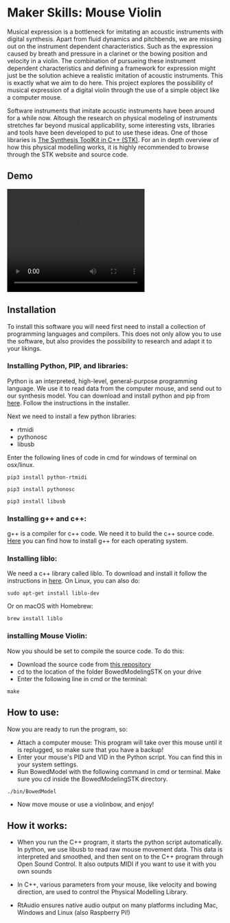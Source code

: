 # Maker Skills: Mouse Violin 

Musical expression is a bottleneck for imitating an acoustic instruments with digital synthesis. Apart from fluid dynamics and pitchbends, we are missing out on the instrument dependent characteristics. Such as the expression caused by breath and pressure in a clarinet or the bowing position and velocity in a violin. The combination of pursueing these instrument dependent characteristics and defining a framework for expression might just be the solution achieve a realistic imitation of acoustic instruments. This is exactly what we aim to do here. This project explores the possibility of musical expression of a digital violin through the use of a simple object like a computer mouse. 

Software instruments that imitate acoustic instruments have been around for a while now. Altough the research on physical modeling of instruments stretches far beyond musical applicability, some interesting vsts, libraries and tools have been developed to put to use these ideas. One of those libraries is [The Synthesis ToolKit in C++ (STK)](https://ccrma.stanford.edu/software/stk/ "The Synthesis ToolKit in C++ (STK)"). For an in depth overview of how this physical modelling works, it is highly recommended to browse through the STK website and source code.

## Demo

<video width="320" height="240" controls>
  <source type="video/mp4" src="Demo.mp4">
</video>
 

## Installation

To install this software you will need first need to install a collection of programming languages and compilers. This does not only allow you to use the software, but also provides the possibility to research and adapt it to your likings.

### Installing Python, PIP, and libraries:

Python is an interpreted, high-level, general-purpose programming language. We use it to read data from the computer mouse, and send out to our synthesis model. You can download and install python and pip from [here](https://www.python.org/downloads/). Follow the instructions in the installer.

Next we need to install a few python libraries:
- rtmidi
- pythonosc
- libusb

Enter the following lines of code in cmd for windows of terminal on osx/linux.
```
pip3 install python-rtmidi
```
```
pip3 install pythonosc
```
```
pip3 install libusb
```


 
### Installing g++ and c++:
g++ is a compiler for c++ code. We need it to build the c++ source code. [Here](https://www.cs.odu.edu/~zeil/cs250PreTest/latest/Public/installingACompiler/) you can find how to install g++ for each operating system.


### Installing liblo:
We need a c++ library called liblo. To download and install it follow the instructions in [here](http://liblo.sourceforge.net/README.html).
On Linux, you can also do:
```
sudo apt-get install liblo-dev
```
Or on macOS with Homebrew:
```
brew install liblo
```


### installing Mouse Violin:
Now you should be set to compile the source code. To do this:
 - Download the source code from [this repository](https://github.com/VincentBockstael/makerskills2c)
 - cd to the location of the folder BowedModelingSTK on your drive
 - Enter the following line in cmd or the terminal:
 ```
 make
 ``` 
 
## How to use:
Now you are ready to run the program, so:
- Attach a computer mouse: This program will take over this mouse until it is replugged, so make sure that you have a backup!
- Enter your mouse's PID and VID in the Python script. You can find this in your system settings.
- Run BowedModel with the following command in cmd or terminal. Make sure you cd inside the BowedModelingSTK directory.
```
./bin/BowedModel
```
- Now move mouse or use a violinbow, and enjoy!

## How it works:
- When you run the C++ program, it starts the python script automatically. In python, we use libusb to read raw mouse movement data. This data is interpreted and smoothed, and then sent on to the C++ program through Open Sound Control. It also outputs MIDI if you want to use it with you own sounds

- In C++, various parameters from your mouse, like velocity and bowing direction, are used to control the Physical Modelling Library.
- RtAudio ensures native audio output on many platforms including Mac, Windows and Linux (also Raspberry Pi!)




